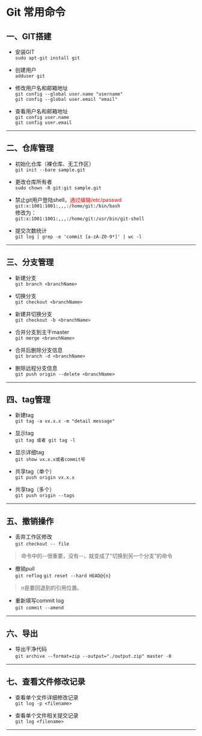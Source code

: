 # Git 常用命令
## 一、GIT搭建
* 安装GIT<br>
`sudo apt-git install git`

* 创建用户<br>
`adduser git`

* 修改用户名和邮箱地址<br>
`git config --global user.name "username"`<br>
`git config --global user.email "email"`

* 查看用户名和邮箱地址<br>
`git config user.name`<br>
`git config user.email`
---

## 二、仓库管理
* 初始化仓库（裸仓库、无工作区）<br>
`git init --bare sample.git`

* 更改仓库所有者<br>
`sudo chown -R git:git sample.git`

* 禁止git用户登陆shell，<font color=red>通过编辑/etc/passwd</font><br>
`git:x:1001:1001:,,,:/home/git:/bin/bash`<br>
修改为：<br>
`git:x:1001:1001:,,,:/home/git:/usr/bin/git-shell`

* 提交次数统计<br>
`git log | grep -e 'commit [a-zA-Z0-9*]' | wc -l`
---
## 三、分支管理
* 新建分支<br>
`git branch <branchName>`

* 切换分支<br>
`git checkout <branchName>`

* 新建并切换分支<br>
`git checkout -b <branchName>`

* 合并分支到主干master<br>
`git merge <branchName>`

* 合并后删除分支信息<br>
`git branch -d <branchName>`

* 删除远程分支信息<br>
`git push origin --delete <branchName>`
---
## 四、tag管理
* 新建tag<br>
`git tag -a vx.x.x -m "detail message"`

* 显示tag<br>
`git tag 或者 git tag -l`

* 显示详细tag<br>
`git show vx.x.x或者commit号`

* 共享tag（单个）<br>
`git push origin vx.x.x`

* 共享tag（多个）<br>
`git push origin --tags`
---
## 五、撤销操作
* 丢弃工作区修改<br>
`git checkout -- file` 
> 命令中的--很重要，没有--，就变成了“切换到另一个分支”的命令

* 撤销pull<br>
`git reflog`
`git reset --hard HEAD@{n}`
> n是要回退到的引用位置。

* 重新填写commit log<br>
`git commit --amend`

---

## 六、导出
* 导出干净代码<br>
`git archive --format=zip --output="./output.zip" master -0`

---

## 七、查看文件修改记录
* 查看单个文件详细修改记录<br>
`git log -p <filename>`

* 查看单个文件相关提交记录<br>
`git log <filename>`
---
